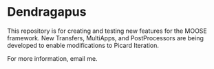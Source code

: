 Dendragapus
=====

This repository is for creating and testing new features for the MOOSE framework. New Transfers, MultiApps, and PostProcessors are being developed to enable modifications to Picard Iteration. 

For more information, email me.  
